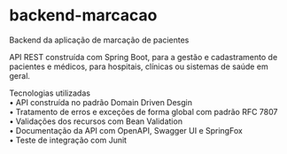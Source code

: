 # backend-marcacao
Backend da aplicação de marcação de pacientes

API REST construída com Spring Boot, para a gestão e cadastramento de pacientes e médicos, para hospitais, clínicas ou sistemas de saúde em geral.

Tecnologias utilizadas \
•	API construída no padrão Domain Driven Desgin \
•	Tratamento de erros e exceções de forma global com padrão RFC 7807 \
•	Validações dos recursos com Bean Validation \
•	Documentação da API com OpenAPI, Swagger UI e SpringFox \
•	Teste de integração com Junit 

